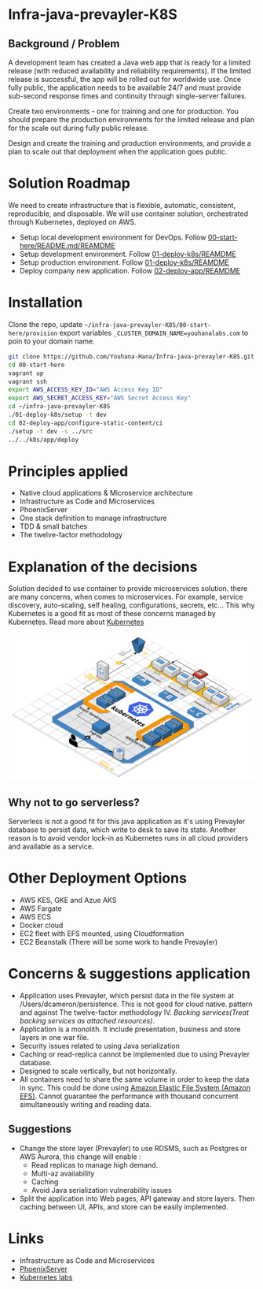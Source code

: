 # Infra-java-prevayler-K8S
## Background / Problem
A development team has created a Java web app that is ready for a limited release (with reduced availability and reliability requirements). If the limited release is successful, the app will be rolled out for worldwide use. Once fully public, the application needs to be available 24/7 and must provide sub-second response times and continuity through single-server failures.

Create two environments - one for training and one for production. You should prepare the production environments for the limited release and plan for the scale out during fully public release.

Design and create the training and production environments, and provide a plan to scale out that deployment when the application goes public.

# Solution Roadmap
We need to create infrastructure that is flexible, automatic, consistent, reproducible, and disposable. We will use container solution, orchestrated through Kubernetes, deployed on AWS.

* Setup local development environment for DevOps. Follow [00-start-here/README.md/REAMDME](./00-start-here/README.md)
* Setup development environment. Follow [01-deploy-k8s/REAMDME](./01-deploy-k8s/README.md)
* Setup production environment. Follow [01-deploy-k8s/REAMDME](./01-deploy-k8s/README.md)
* Deploy company new application. Follow [02-deploy-app/REAMDME](./02-deploy-app/README.md)

# Installation
Clone the repo, update `~/infra-java-prevayler-K8S/00-start-here/provision` export variables `_CLUSTER_DOMAIN_NAME=youhanalabs.com` to poin to your domain name.

```bash
git clone https://github.com/Youhana-Hana/Infra-java-prevayler-K8S.git ~/infra-java-prevayler-K8S
cd 00-start-here
vagrant up
vagrant ssh
export AWS_ACCESS_KEY_ID="AWS Access Key ID"
export AWS_SECRET_ACCESS_KEY="AWS Secret Access Key"
cd ~/infra-java-prevayler-K8S
./01-deploy-k8s/setup -t dev
cd 02-deploy-app/configure-static-content/ci
./setup -t dev -s ../src
../../k8s/app/deploy
```

# Principles applied
* Native cloud applications & Microservice architecture
* Infrastructure as Code and Microservices
* PhoenixServer
* One stack definition to manage infrastructure
* TDD & small batches
* The twelve-factor methodology

# Explanation of the decisions
Solution decided to use container to provide microservices solution. there are many concerns, when comes to microservices. For example, service discovery, auto-scaling, self healing, configurations, secrets, etc... This why Kubernetes is a good fit as most of these concerns managed by Kubernetes. Read more about [Kubernetes](!https://kubernetes.io/)

![Reference Architecture](./Architecture.png)

## Why not to go serverless?
Serverless is not a good fit for this java application as it's using Prevayler database to persist data, which write to desk to save its state. Another reason is to avoid vendor lock-in as Kubernetes runs in all cloud providers and available as a service.

# Other Deployment Options
* AWS KES, GKE and Azue AKS
* AWS Fargate
* AWS ECS
* Docker cloud
* EC2 fleet with EFS mounted, using Cloudformation
* EC2 Beanstalk (There will be some work to handle Prevayler)

# Concerns & suggestions application
* Application uses Prevayler, which persist data in the file system at /Users/dcameron/persistence. This is not good for cloud native. pattern and against The twelve-factor methodology IV. *Backing services(Treat backing services as attached resources)*.
* Application is a monolith. It include presentation, business and store layers in one war file.
* Security issues related to using Java serialization
* Caching or read-replica cannot be implemented due to using Prevayler database.
* Designed to scale vertically, but not horizontally.
* All containers need to share the same volume in order to keep the data in sync. This could be done using [Amazon Elastic File System (Amazon EFS)](!https://aws.amazon.com/efs/). Cannot guarantee the performance with thousand concurrent simultaneously writing and reading data.

## Suggestions
* Change the store layer (Prevayler) to use RDSMS, such as Postgres or AWS Aurora, this change will enable  :
  * Read replicas to manage high demand.
  * Multi-az availability
  * Caching
  * Avoid Java serialization vulnerability issues
 * Split the application into Web pages, API gateway and store layers. Then caching between UI, APIs, and store can be easily implemented.

# Links
* Infrastructure as Code and Microservices
* [PhoenixServer](!https://martinfowler.com/bliki/PhoenixServer.html)
* [Kubernetes labs](!https://kumorilabs.com/blog/k8s-0-introduction-blog-series-kubernetes/)
